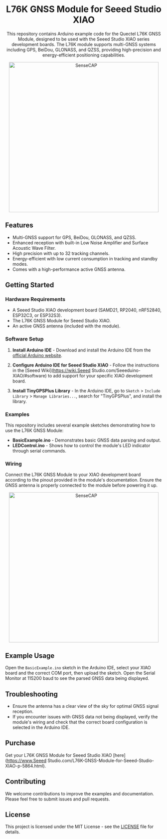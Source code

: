 
<div align="center">

# **L76K GNSS Module for Seeed Studio XIAO**

This repository contains Arduino example code for the Quectel L76K GNSS Module, designed to be used with the Seeed Studio XIAO series development boards. The L76K module supports multi-GNSS systems including GPS, BeiDou, GLONASS, and QZSS, providing high-precision and energy-efficient positioning capabilities.

</div>
<p align="center">
  <a href="https://wiki.Seeed Studio.com/get_start_l76k_gnss/">
    <img src="https://files.Seeed Studio.com/wiki/Seeeduino-XIAO-Expansion-Board/GPS_Module/L76K/1-L76K-GNSS-Module-for-Seeed-Studio-XIAO-45font.jpg" width="480" height="auto" alt="SenseCAP">
  </a>
</p>
</div>

## Features

- Multi-GNSS support for GPS, BeiDou, GLONASS, and QZSS.
- Enhanced reception with built-in Low Noise Amplifier and Surface Acoustic Wave Filter.
- High precision with up to 32 tracking channels.
- Energy-efficient with low current consumption in tracking and standby modes.
- Comes with a high-performance active GNSS antenna.

## Getting Started

### Hardware Requirements

- A Seeed Studio XIAO development board (SAMD21, RP2040, nRF52840, ESP32C3, or ESP32S3).
- The L76K GNSS Module for Seeed Studio XIAO.
- An active GNSS antenna (included with the module).

### Software Setup

1. **Install Arduino IDE** - Download and install the Arduino IDE from the [official Arduino website](https://www.arduino.cc/en/software).

2. **Configure Arduino IDE for Seeed Studio XIAO** - Follow the instructions in the [Seeed Wiki](https://wiki.Seeed Studio.com/Seeeduino-XIAO/#software) to add support for your specific XIAO development board.

3. **Install TinyGPSPlus Library** - In the Arduino IDE, go to `Sketch` > `Include Library` > `Manage Libraries...`, search for "TinyGPSPlus", and install the library.

### Examples

This repository includes several example sketches demonstrating how to use the L76K GNSS Module:

- **BasicExample.ino** - Demonstrates basic GNSS data parsing and output.
- **LEDControl.ino** - Shows how to control the module's LED indicator through serial commands.

### Wiring

Connect the L76K GNSS Module to your XIAO development board according to the pinout provided in the module's documentation. Ensure the GNSS antenna is properly connected to the module before powering it up.

<p align="center">
    <img src="https://files.Seeed Studio.com/wiki/Seeeduino-XIAO-Expansion-Board/GPS_Module/L76K/gnss-xiao-assembled.png" width="480" height="auto" alt="SenseCAP">
  </a>
</p>

## Example Usage

Open the `BasicExample.ino` sketch in the Arduino IDE, select your XIAO board and the correct COM port, then upload the sketch. Open the Serial Monitor at 115200 baud to see the parsed GNSS data being displayed.

## Troubleshooting

- Ensure the antenna has a clear view of the sky for optimal GNSS signal reception.
- If you encounter issues with GNSS data not being displayed, verify the module's wiring and check that the correct board configuration is selected in the Arduino IDE.

## Purchase

Get your L76K GNSS Module for Seeed Studio XIAO [here](https://www.Seeed Studio.com/L76K-GNSS-Module-for-Seeed-Studio-XIAO-p-5864.html).

## Contributing

We welcome contributions to improve the examples and documentation. Please feel free to submit issues and pull requests.

## License

This project is licensed under the MIT License - see the [LICENSE](LICENSE) file for details.
